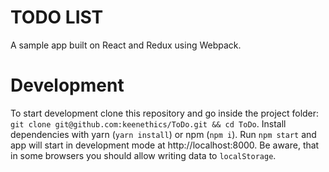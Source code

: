 # TODO LIST

A sample app built on React and Redux using Webpack.

# Development

To start development clone this repository and go inside the project folder:
`git clone git@github.com:keenethics/ToDo.git && cd ToDo`.
Install dependencies with yarn (`yarn install`) or npm (`npm i`).
Run `npm start` and app will start in development mode at http://localhost:8000.
Be aware, that in some browsers you should allow writing data to `localStorage`.
